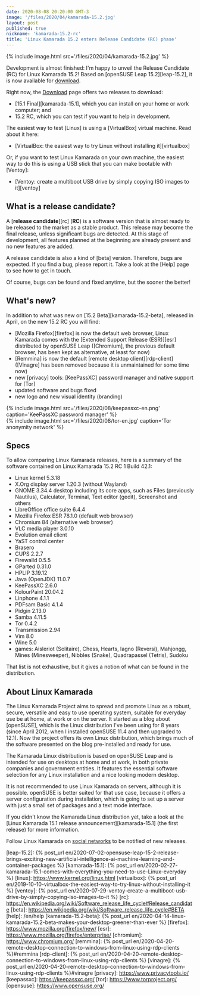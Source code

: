 ```yaml
---
date: 2020-08-08 20:20:00 GMT-3
image: '/files/2020/04/kamarada-15.2.jpg'
layout: post
published: true
nickname: 'kamarada-15.2-rc'
title: 'Linux Kamarada 15.2 enters Release Candidate (RC) phase'
---
```


{% include image.html src='/files/2020/04/kamarada-15.2.jpg' %}

Development is almost finished: I'm happy to unveil the Release Candidate (RC) for Linux Kamarada 15.2! Based on [openSUSE Leap 15.2][leap-15.2], it is now available for [download].

Right now, the [Download] page offers two releases to download:

- [15.1 Final][kamarada-15.1], which you can install on your home or work computer; and
- 15.2 RC, which you can test if you want to help in development.

The easiest way to test [Linux] is using a [VirtualBox] virtual machine. Read about it here:

- [VirtualBox: the easiest way to try Linux without installing it][virtualbox]

Or, if you want to test Linux Kamarada on your own machine, the easiest way to do this is using a USB stick that you can make bootable with [Ventoy]:

- [Ventoy: create a multiboot USB drive by simply copying ISO images to it][ventoy]

## What is a release candidate?

A [**release candidate**][rc] (**RC**) is a software version that is almost ready to be released to the market as a stable product. This release may become the final release, unless significant bugs are detected. At this stage of development, all features planned at the beginning are already present and no new features are added.

A release candidate is also a kind of [beta] version. Therefore, bugs are expected. If you find a bug, please report it. Take a look at the [Help] page to see how to get in touch.

Of course, bugs can be found and fixed anytime, but the sooner the better!

## What's new?

In addition to what was new on [15.2 Beta][kamarada-15.2-beta], released in April, on the new 15.2 RC you will find:

- [Mozilla Firefox][firefox] is now the default web browser, Linux Kamarada comes with the [Extended Support Release (ESR)][esr] distributed by openSUSE Leap ([Chromium], the previous default browser, has been kept as alternative, at least for now)
- [Remmina] is now the default [remote desktop client][rdp-client] ([Vinagre] has been removed because it is unmaintained for some time now)
- new [privacy] tools: [KeePassXC] password manager and native support for [Tor]
- updated software and bugs fixed
- new logo and new visual identity (branding)

<div class="row">
    <div class="col-md">
        {% include image.html src='/files/2020/08/keepassxc-en.png' caption='KeePassXC password manager' %}
    </div>
    <div class="col-md">
        {% include image.html src='/files/2020/08/tor-en.jpg' caption='Tor anonymity network' %}
    </div>
</div>

## Specs

To allow comparing Linux Kamarada releases, here is a summary of the software contained on Linux Kamarada 15.2 RC 1 Build 42.1:

- Linux kernel 5.3.18
- X.Org display server 1.20.3 (without Wayland)
- GNOME 3.34.4 desktop including its core apps, such as Files (previously Nautilus), Calculator, Terminal, Text editor (gedit), Screenshot and others
- LibreOffice office suite 6.4.4
- Mozilla Firefox ESR 78.1.0 (default web browser)
- Chromium 84 (alternative web browser)
- VLC media player 3.0.10
- Evolution email client
- YaST control center
- Brasero
- CUPS 2.2.7
- Firewalld 0.5.5
- GParted 0.31.0
- HPLIP 3.19.12
- Java (OpenJDK) 11.0.7
- KeePassXC 2.6.0
- KolourPaint 20.04.2
- Linphone 4.1.1
- PDFsam Basic 4.1.4
- Pidgin 2.13.0
- Samba 4.11.5
- Tor 0.4.2
- Transmission 2.94
- Vim 8.0
- Wine 5.0
- games: Aisleriot (Solitaire), Chess, Hearts, Iagno (Reversi), Mahjongg, Mines (Minesweeper), Nibbles (Snake), Quadrapassel (Tetris), Sudoku

That list is not exhaustive, but it gives a notion of what can be found in the distribution.

## About Linux Kamarada

The Linux Kamarada Project aims to spread and promote Linux as a robust, secure, versatile and easy to use operating system, suitable for everyday use be at home, at work or on the server. It started as a blog about [openSUSE], which is the Linux distribution I've been using for 8 years (since April 2012, when I installed openSUSE 11.4 and then upgraded to 12.1). Now the project offers its own Linux distribution, which brings much of the software presented on the blog pre-installed and ready for use.

The Kamarada Linux distribution is based on openSUSE Leap and is intended for use on desktops at home and at work, in both private companies and government entities. It features the essential software selection for any Linux installation and a nice looking modern desktop.

It is not recommended to use Linux Kamarada on servers, although it is possible. openSUSE is better suited for that use case, because it offers a server configuration during installation, which is going to set up a server with just a small set of packages and a text mode interface.

If you didn't know the Kamarada Linux distribution yet, take a look at the [Linux Kamarada 15.1 release announcement][kamarada-15.1] (the first release) for more information.

Follow Linux Kamarada on [social networks](#about) to be notified of new releases.


[download]:             /en/download
[leap-15.2]:            {% post_url en/2020-07-02-opensuse-leap-15-2-release-brings-exciting-new-artificial-intelligence-ai-machine-learning-and-container-packages %}
[kamarada-15.1]:        {% post_url en/2020-02-27-kamarada-15.1-comes-with-everything-you-need-to-use-Linux-everyday %}
[linux]:                https://www.kernel.org/linux.html
[virtualbox]:           {% post_url en/2019-10-10-virtualbox-the-easiest-way-to-try-linux-without-installing-it %}
[ventoy]:               {% post_url en/2020-07-29-ventoy-create-a-multiboot-usb-drive-by-simply-copying-iso-images-to-it %}
[rc]:                   https://en.wikipedia.org/wiki/Software_release_life_cycle#Release_candidate
[beta]:                 https://en.wikipedia.org/wiki/Software_release_life_cycle#BETA
[help]:                 /en/help
[kamarada-15.2-beta]:   {% post_url en/2020-04-14-linux-kamarada-15.2-beta-makes-your-desktop-greener-than-ever %}
[firefox]:              https://www.mozilla.org/firefox/new/
[esr]:                  https://www.mozilla.org/firefox/enterprise/
[chromium]:             https://www.chromium.org/
[remmina]:              {% post_url en/2020-04-20-remote-desktop-connection-to-windows-from-linux-using-rdp-clients %}#remmina
[rdp-client]:           {% post_url en/2020-04-20-remote-desktop-connection-to-windows-from-linux-using-rdp-clients %}
[vinagre]:              {% post_url en/2020-04-20-remote-desktop-connection-to-windows-from-linux-using-rdp-clients %}#vinagre
[privacy]:              https://www.privacytools.io/
[keepassxc]:            https://keepassxc.org/
[tor]:                  https://www.torproject.org/
[opensuse]:             https://www.opensuse.org/
